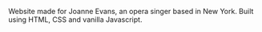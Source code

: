 Website made for Joanne Evans, an opera singer based in New York. Built using HTML, CSS and vanilla Javascript.